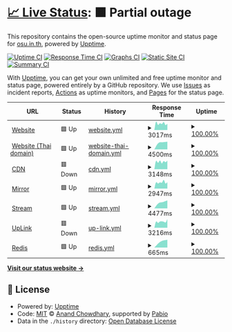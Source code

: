 # [📈 Live Status](https://status.osu.in.th): <!--live status--> **🟧 Partial outage**

This repository contains the open-source uptime monitor and status page for [osu.in.th](https://osu.in.th), powered by [Upptime](https://github.com/upptime/upptime).

[![Uptime CI](https://github.com/osu-in-th/status/workflows/Uptime%20CI/badge.svg)](https://github.com/osu-in-th/status/actions?query=workflow%3A%22Uptime+CI%22)
[![Response Time CI](https://github.com/osu-in-th/status/workflows/Response%20Time%20CI/badge.svg)](https://github.com/osu-in-th/status/actions?query=workflow%3A%22Response+Time+CI%22)
[![Graphs CI](https://github.com/osu-in-th/status/workflows/Graphs%20CI/badge.svg)](https://github.com/osu-in-th/status/actions?query=workflow%3A%22Graphs+CI%22)
[![Static Site CI](https://github.com/osu-in-th/status/workflows/Static%20Site%20CI/badge.svg)](https://github.com/osu-in-th/status/actions?query=workflow%3A%22Static+Site+CI%22)
[![Summary CI](https://github.com/osu-in-th/status/workflows/Summary%20CI/badge.svg)](https://github.com/osu-in-th/status/actions?query=workflow%3A%22Summary+CI%22)

With [Upptime](https://upptime.js.org), you can get your own unlimited and free uptime monitor and status page, powered entirely by a GitHub repository. We use [Issues](https://github.com/osu-in-th/status/issues) as incident reports, [Actions](https://github.com/osu-in-th/status/actions) as uptime monitors, and [Pages](https://status.osu.in.th) for the status page.

<!--start: status pages-->
<!-- This summary is generated by Upptime (https://github.com/upptime/upptime) -->
<!-- Do not edit this manually, your changes will be overwritten -->
<!-- prettier-ignore -->
| URL | Status | History | Response Time | Uptime |
| --- | ------ | ------- | ------------- | ------ |
| <img alt="" src="https://icons.duckduckgo.com/ip3/osu.in.th.ico" height="13"> [Website](https://osu.in.th) | 🟩 Up | [website.yml](https://github.com/osu-in-th/status/commits/HEAD/history/website.yml) | <details><summary><img alt="Response time graph" src="./graphs/website/response-time-week.png" height="20"> 3017ms</summary><br><a href="https://status.osu.in.th/history/website"><img alt="Response time 3017" src="https://img.shields.io/endpoint?url=https%3A%2F%2Fraw.githubusercontent.com%2Fosu-in-th%2Fstatus%2FHEAD%2Fapi%2Fwebsite%2Fresponse-time.json"></a><br><a href="https://status.osu.in.th/history/website"><img alt="24-hour response time 7252" src="https://img.shields.io/endpoint?url=https%3A%2F%2Fraw.githubusercontent.com%2Fosu-in-th%2Fstatus%2FHEAD%2Fapi%2Fwebsite%2Fresponse-time-day.json"></a><br><a href="https://status.osu.in.th/history/website"><img alt="7-day response time 3017" src="https://img.shields.io/endpoint?url=https%3A%2F%2Fraw.githubusercontent.com%2Fosu-in-th%2Fstatus%2FHEAD%2Fapi%2Fwebsite%2Fresponse-time-week.json"></a><br><a href="https://status.osu.in.th/history/website"><img alt="30-day response time 3017" src="https://img.shields.io/endpoint?url=https%3A%2F%2Fraw.githubusercontent.com%2Fosu-in-th%2Fstatus%2FHEAD%2Fapi%2Fwebsite%2Fresponse-time-month.json"></a><br><a href="https://status.osu.in.th/history/website"><img alt="1-year response time 3017" src="https://img.shields.io/endpoint?url=https%3A%2F%2Fraw.githubusercontent.com%2Fosu-in-th%2Fstatus%2FHEAD%2Fapi%2Fwebsite%2Fresponse-time-year.json"></a></details> | <details><summary><a href="https://status.osu.in.th/history/website">100.00%</a></summary><a href="https://status.osu.in.th/history/website"><img alt="All-time uptime 100.00%" src="https://img.shields.io/endpoint?url=https%3A%2F%2Fraw.githubusercontent.com%2Fosu-in-th%2Fstatus%2FHEAD%2Fapi%2Fwebsite%2Fuptime.json"></a><br><a href="https://status.osu.in.th/history/website"><img alt="24-hour uptime 100.00%" src="https://img.shields.io/endpoint?url=https%3A%2F%2Fraw.githubusercontent.com%2Fosu-in-th%2Fstatus%2FHEAD%2Fapi%2Fwebsite%2Fuptime-day.json"></a><br><a href="https://status.osu.in.th/history/website"><img alt="7-day uptime 100.00%" src="https://img.shields.io/endpoint?url=https%3A%2F%2Fraw.githubusercontent.com%2Fosu-in-th%2Fstatus%2FHEAD%2Fapi%2Fwebsite%2Fuptime-week.json"></a><br><a href="https://status.osu.in.th/history/website"><img alt="30-day uptime 100.00%" src="https://img.shields.io/endpoint?url=https%3A%2F%2Fraw.githubusercontent.com%2Fosu-in-th%2Fstatus%2FHEAD%2Fapi%2Fwebsite%2Fuptime-month.json"></a><br><a href="https://status.osu.in.th/history/website"><img alt="1-year uptime 100.00%" src="https://img.shields.io/endpoint?url=https%3A%2F%2Fraw.githubusercontent.com%2Fosu-in-th%2Fstatus%2FHEAD%2Fapi%2Fwebsite%2Fuptime-year.json"></a></details>
| <img alt="" src="https://icons.duckduckgo.com/ip3/xn--73cf8ayb.xn--o3cw4h.ico" height="13"> [Website (Thai domain)](https://โอสุ.ไทย) | 🟩 Up | [website-thai-domain.yml](https://github.com/osu-in-th/status/commits/HEAD/history/website-thai-domain.yml) | <details><summary><img alt="Response time graph" src="./graphs/website-thai-domain/response-time-week.png" height="20"> 4500ms</summary><br><a href="https://status.osu.in.th/history/website-thai-domain"><img alt="Response time 4500" src="https://img.shields.io/endpoint?url=https%3A%2F%2Fraw.githubusercontent.com%2Fosu-in-th%2Fstatus%2FHEAD%2Fapi%2Fwebsite-thai-domain%2Fresponse-time.json"></a><br><a href="https://status.osu.in.th/history/website-thai-domain"><img alt="24-hour response time 7082" src="https://img.shields.io/endpoint?url=https%3A%2F%2Fraw.githubusercontent.com%2Fosu-in-th%2Fstatus%2FHEAD%2Fapi%2Fwebsite-thai-domain%2Fresponse-time-day.json"></a><br><a href="https://status.osu.in.th/history/website-thai-domain"><img alt="7-day response time 4500" src="https://img.shields.io/endpoint?url=https%3A%2F%2Fraw.githubusercontent.com%2Fosu-in-th%2Fstatus%2FHEAD%2Fapi%2Fwebsite-thai-domain%2Fresponse-time-week.json"></a><br><a href="https://status.osu.in.th/history/website-thai-domain"><img alt="30-day response time 4500" src="https://img.shields.io/endpoint?url=https%3A%2F%2Fraw.githubusercontent.com%2Fosu-in-th%2Fstatus%2FHEAD%2Fapi%2Fwebsite-thai-domain%2Fresponse-time-month.json"></a><br><a href="https://status.osu.in.th/history/website-thai-domain"><img alt="1-year response time 4500" src="https://img.shields.io/endpoint?url=https%3A%2F%2Fraw.githubusercontent.com%2Fosu-in-th%2Fstatus%2FHEAD%2Fapi%2Fwebsite-thai-domain%2Fresponse-time-year.json"></a></details> | <details><summary><a href="https://status.osu.in.th/history/website-thai-domain">100.00%</a></summary><a href="https://status.osu.in.th/history/website-thai-domain"><img alt="All-time uptime 100.00%" src="https://img.shields.io/endpoint?url=https%3A%2F%2Fraw.githubusercontent.com%2Fosu-in-th%2Fstatus%2FHEAD%2Fapi%2Fwebsite-thai-domain%2Fuptime.json"></a><br><a href="https://status.osu.in.th/history/website-thai-domain"><img alt="24-hour uptime 100.00%" src="https://img.shields.io/endpoint?url=https%3A%2F%2Fraw.githubusercontent.com%2Fosu-in-th%2Fstatus%2FHEAD%2Fapi%2Fwebsite-thai-domain%2Fuptime-day.json"></a><br><a href="https://status.osu.in.th/history/website-thai-domain"><img alt="7-day uptime 100.00%" src="https://img.shields.io/endpoint?url=https%3A%2F%2Fraw.githubusercontent.com%2Fosu-in-th%2Fstatus%2FHEAD%2Fapi%2Fwebsite-thai-domain%2Fuptime-week.json"></a><br><a href="https://status.osu.in.th/history/website-thai-domain"><img alt="30-day uptime 100.00%" src="https://img.shields.io/endpoint?url=https%3A%2F%2Fraw.githubusercontent.com%2Fosu-in-th%2Fstatus%2FHEAD%2Fapi%2Fwebsite-thai-domain%2Fuptime-month.json"></a><br><a href="https://status.osu.in.th/history/website-thai-domain"><img alt="1-year uptime 100.00%" src="https://img.shields.io/endpoint?url=https%3A%2F%2Fraw.githubusercontent.com%2Fosu-in-th%2Fstatus%2FHEAD%2Fapi%2Fwebsite-thai-domain%2Fuptime-year.json"></a></details>
| <img alt="" src="https://icons.duckduckgo.com/ip3/static.osu.in.th.ico" height="13"> [CDN](https://static.osu.in.th/index.html) | 🟥 Down | [cdn.yml](https://github.com/osu-in-th/status/commits/HEAD/history/cdn.yml) | <details><summary><img alt="Response time graph" src="./graphs/cdn/response-time-week.png" height="20"> 3148ms</summary><br><a href="https://status.osu.in.th/history/cdn"><img alt="Response time 3148" src="https://img.shields.io/endpoint?url=https%3A%2F%2Fraw.githubusercontent.com%2Fosu-in-th%2Fstatus%2FHEAD%2Fapi%2Fcdn%2Fresponse-time.json"></a><br><a href="https://status.osu.in.th/history/cdn"><img alt="24-hour response time 10299" src="https://img.shields.io/endpoint?url=https%3A%2F%2Fraw.githubusercontent.com%2Fosu-in-th%2Fstatus%2FHEAD%2Fapi%2Fcdn%2Fresponse-time-day.json"></a><br><a href="https://status.osu.in.th/history/cdn"><img alt="7-day response time 3148" src="https://img.shields.io/endpoint?url=https%3A%2F%2Fraw.githubusercontent.com%2Fosu-in-th%2Fstatus%2FHEAD%2Fapi%2Fcdn%2Fresponse-time-week.json"></a><br><a href="https://status.osu.in.th/history/cdn"><img alt="30-day response time 3148" src="https://img.shields.io/endpoint?url=https%3A%2F%2Fraw.githubusercontent.com%2Fosu-in-th%2Fstatus%2FHEAD%2Fapi%2Fcdn%2Fresponse-time-month.json"></a><br><a href="https://status.osu.in.th/history/cdn"><img alt="1-year response time 3148" src="https://img.shields.io/endpoint?url=https%3A%2F%2Fraw.githubusercontent.com%2Fosu-in-th%2Fstatus%2FHEAD%2Fapi%2Fcdn%2Fresponse-time-year.json"></a></details> | <details><summary><a href="https://status.osu.in.th/history/cdn">100.00%</a></summary><a href="https://status.osu.in.th/history/cdn"><img alt="All-time uptime 100.00%" src="https://img.shields.io/endpoint?url=https%3A%2F%2Fraw.githubusercontent.com%2Fosu-in-th%2Fstatus%2FHEAD%2Fapi%2Fcdn%2Fuptime.json"></a><br><a href="https://status.osu.in.th/history/cdn"><img alt="24-hour uptime 100.00%" src="https://img.shields.io/endpoint?url=https%3A%2F%2Fraw.githubusercontent.com%2Fosu-in-th%2Fstatus%2FHEAD%2Fapi%2Fcdn%2Fuptime-day.json"></a><br><a href="https://status.osu.in.th/history/cdn"><img alt="7-day uptime 100.00%" src="https://img.shields.io/endpoint?url=https%3A%2F%2Fraw.githubusercontent.com%2Fosu-in-th%2Fstatus%2FHEAD%2Fapi%2Fcdn%2Fuptime-week.json"></a><br><a href="https://status.osu.in.th/history/cdn"><img alt="30-day uptime 100.00%" src="https://img.shields.io/endpoint?url=https%3A%2F%2Fraw.githubusercontent.com%2Fosu-in-th%2Fstatus%2FHEAD%2Fapi%2Fcdn%2Fuptime-month.json"></a><br><a href="https://status.osu.in.th/history/cdn"><img alt="1-year uptime 100.00%" src="https://img.shields.io/endpoint?url=https%3A%2F%2Fraw.githubusercontent.com%2Fosu-in-th%2Fstatus%2FHEAD%2Fapi%2Fcdn%2Fuptime-year.json"></a></details>
| <img alt="" src="https://icons.duckduckgo.com/ip3/mirror.osu.in.th.ico" height="13"> [Mirror](https://mirror.osu.in.th) | 🟩 Up | [mirror.yml](https://github.com/osu-in-th/status/commits/HEAD/history/mirror.yml) | <details><summary><img alt="Response time graph" src="./graphs/mirror/response-time-week.png" height="20"> 2947ms</summary><br><a href="https://status.osu.in.th/history/mirror"><img alt="Response time 2947" src="https://img.shields.io/endpoint?url=https%3A%2F%2Fraw.githubusercontent.com%2Fosu-in-th%2Fstatus%2FHEAD%2Fapi%2Fmirror%2Fresponse-time.json"></a><br><a href="https://status.osu.in.th/history/mirror"><img alt="24-hour response time 7146" src="https://img.shields.io/endpoint?url=https%3A%2F%2Fraw.githubusercontent.com%2Fosu-in-th%2Fstatus%2FHEAD%2Fapi%2Fmirror%2Fresponse-time-day.json"></a><br><a href="https://status.osu.in.th/history/mirror"><img alt="7-day response time 2947" src="https://img.shields.io/endpoint?url=https%3A%2F%2Fraw.githubusercontent.com%2Fosu-in-th%2Fstatus%2FHEAD%2Fapi%2Fmirror%2Fresponse-time-week.json"></a><br><a href="https://status.osu.in.th/history/mirror"><img alt="30-day response time 2947" src="https://img.shields.io/endpoint?url=https%3A%2F%2Fraw.githubusercontent.com%2Fosu-in-th%2Fstatus%2FHEAD%2Fapi%2Fmirror%2Fresponse-time-month.json"></a><br><a href="https://status.osu.in.th/history/mirror"><img alt="1-year response time 2947" src="https://img.shields.io/endpoint?url=https%3A%2F%2Fraw.githubusercontent.com%2Fosu-in-th%2Fstatus%2FHEAD%2Fapi%2Fmirror%2Fresponse-time-year.json"></a></details> | <details><summary><a href="https://status.osu.in.th/history/mirror">100.00%</a></summary><a href="https://status.osu.in.th/history/mirror"><img alt="All-time uptime 100.00%" src="https://img.shields.io/endpoint?url=https%3A%2F%2Fraw.githubusercontent.com%2Fosu-in-th%2Fstatus%2FHEAD%2Fapi%2Fmirror%2Fuptime.json"></a><br><a href="https://status.osu.in.th/history/mirror"><img alt="24-hour uptime 100.00%" src="https://img.shields.io/endpoint?url=https%3A%2F%2Fraw.githubusercontent.com%2Fosu-in-th%2Fstatus%2FHEAD%2Fapi%2Fmirror%2Fuptime-day.json"></a><br><a href="https://status.osu.in.th/history/mirror"><img alt="7-day uptime 100.00%" src="https://img.shields.io/endpoint?url=https%3A%2F%2Fraw.githubusercontent.com%2Fosu-in-th%2Fstatus%2FHEAD%2Fapi%2Fmirror%2Fuptime-week.json"></a><br><a href="https://status.osu.in.th/history/mirror"><img alt="30-day uptime 100.00%" src="https://img.shields.io/endpoint?url=https%3A%2F%2Fraw.githubusercontent.com%2Fosu-in-th%2Fstatus%2FHEAD%2Fapi%2Fmirror%2Fuptime-month.json"></a><br><a href="https://status.osu.in.th/history/mirror"><img alt="1-year uptime 100.00%" src="https://img.shields.io/endpoint?url=https%3A%2F%2Fraw.githubusercontent.com%2Fosu-in-th%2Fstatus%2FHEAD%2Fapi%2Fmirror%2Fuptime-year.json"></a></details>
| <img alt="" src="https://icons.duckduckgo.com/ip3/stream.osu.in.th.ico" height="13"> [Stream](https://stream.osu.in.th) | 🟩 Up | [stream.yml](https://github.com/osu-in-th/status/commits/HEAD/history/stream.yml) | <details><summary><img alt="Response time graph" src="./graphs/stream/response-time-week.png" height="20"> 4477ms</summary><br><a href="https://status.osu.in.th/history/stream"><img alt="Response time 4477" src="https://img.shields.io/endpoint?url=https%3A%2F%2Fraw.githubusercontent.com%2Fosu-in-th%2Fstatus%2FHEAD%2Fapi%2Fstream%2Fresponse-time.json"></a><br><a href="https://status.osu.in.th/history/stream"><img alt="24-hour response time 7020" src="https://img.shields.io/endpoint?url=https%3A%2F%2Fraw.githubusercontent.com%2Fosu-in-th%2Fstatus%2FHEAD%2Fapi%2Fstream%2Fresponse-time-day.json"></a><br><a href="https://status.osu.in.th/history/stream"><img alt="7-day response time 4477" src="https://img.shields.io/endpoint?url=https%3A%2F%2Fraw.githubusercontent.com%2Fosu-in-th%2Fstatus%2FHEAD%2Fapi%2Fstream%2Fresponse-time-week.json"></a><br><a href="https://status.osu.in.th/history/stream"><img alt="30-day response time 4477" src="https://img.shields.io/endpoint?url=https%3A%2F%2Fraw.githubusercontent.com%2Fosu-in-th%2Fstatus%2FHEAD%2Fapi%2Fstream%2Fresponse-time-month.json"></a><br><a href="https://status.osu.in.th/history/stream"><img alt="1-year response time 4477" src="https://img.shields.io/endpoint?url=https%3A%2F%2Fraw.githubusercontent.com%2Fosu-in-th%2Fstatus%2FHEAD%2Fapi%2Fstream%2Fresponse-time-year.json"></a></details> | <details><summary><a href="https://status.osu.in.th/history/stream">100.00%</a></summary><a href="https://status.osu.in.th/history/stream"><img alt="All-time uptime 100.00%" src="https://img.shields.io/endpoint?url=https%3A%2F%2Fraw.githubusercontent.com%2Fosu-in-th%2Fstatus%2FHEAD%2Fapi%2Fstream%2Fuptime.json"></a><br><a href="https://status.osu.in.th/history/stream"><img alt="24-hour uptime 100.00%" src="https://img.shields.io/endpoint?url=https%3A%2F%2Fraw.githubusercontent.com%2Fosu-in-th%2Fstatus%2FHEAD%2Fapi%2Fstream%2Fuptime-day.json"></a><br><a href="https://status.osu.in.th/history/stream"><img alt="7-day uptime 100.00%" src="https://img.shields.io/endpoint?url=https%3A%2F%2Fraw.githubusercontent.com%2Fosu-in-th%2Fstatus%2FHEAD%2Fapi%2Fstream%2Fuptime-week.json"></a><br><a href="https://status.osu.in.th/history/stream"><img alt="30-day uptime 100.00%" src="https://img.shields.io/endpoint?url=https%3A%2F%2Fraw.githubusercontent.com%2Fosu-in-th%2Fstatus%2FHEAD%2Fapi%2Fstream%2Fuptime-month.json"></a><br><a href="https://status.osu.in.th/history/stream"><img alt="1-year uptime 100.00%" src="https://img.shields.io/endpoint?url=https%3A%2F%2Fraw.githubusercontent.com%2Fosu-in-th%2Fstatus%2FHEAD%2Fapi%2Fstream%2Fuptime-year.json"></a></details>
| <img alt="" src="https://icons.duckduckgo.com/ip3/uplink.osu.in.th.ico" height="13"> [UpLink](https://uplink.osu.in.th) | 🟥 Down | [up-link.yml](https://github.com/osu-in-th/status/commits/HEAD/history/up-link.yml) | <details><summary><img alt="Response time graph" src="./graphs/up-link/response-time-week.png" height="20"> 3216ms</summary><br><a href="https://status.osu.in.th/history/up-link"><img alt="Response time 3216" src="https://img.shields.io/endpoint?url=https%3A%2F%2Fraw.githubusercontent.com%2Fosu-in-th%2Fstatus%2FHEAD%2Fapi%2Fup-link%2Fresponse-time.json"></a><br><a href="https://status.osu.in.th/history/up-link"><img alt="24-hour response time 10461" src="https://img.shields.io/endpoint?url=https%3A%2F%2Fraw.githubusercontent.com%2Fosu-in-th%2Fstatus%2FHEAD%2Fapi%2Fup-link%2Fresponse-time-day.json"></a><br><a href="https://status.osu.in.th/history/up-link"><img alt="7-day response time 3216" src="https://img.shields.io/endpoint?url=https%3A%2F%2Fraw.githubusercontent.com%2Fosu-in-th%2Fstatus%2FHEAD%2Fapi%2Fup-link%2Fresponse-time-week.json"></a><br><a href="https://status.osu.in.th/history/up-link"><img alt="30-day response time 3216" src="https://img.shields.io/endpoint?url=https%3A%2F%2Fraw.githubusercontent.com%2Fosu-in-th%2Fstatus%2FHEAD%2Fapi%2Fup-link%2Fresponse-time-month.json"></a><br><a href="https://status.osu.in.th/history/up-link"><img alt="1-year response time 3216" src="https://img.shields.io/endpoint?url=https%3A%2F%2Fraw.githubusercontent.com%2Fosu-in-th%2Fstatus%2FHEAD%2Fapi%2Fup-link%2Fresponse-time-year.json"></a></details> | <details><summary><a href="https://status.osu.in.th/history/up-link">100.00%</a></summary><a href="https://status.osu.in.th/history/up-link"><img alt="All-time uptime 100.00%" src="https://img.shields.io/endpoint?url=https%3A%2F%2Fraw.githubusercontent.com%2Fosu-in-th%2Fstatus%2FHEAD%2Fapi%2Fup-link%2Fuptime.json"></a><br><a href="https://status.osu.in.th/history/up-link"><img alt="24-hour uptime 100.00%" src="https://img.shields.io/endpoint?url=https%3A%2F%2Fraw.githubusercontent.com%2Fosu-in-th%2Fstatus%2FHEAD%2Fapi%2Fup-link%2Fuptime-day.json"></a><br><a href="https://status.osu.in.th/history/up-link"><img alt="7-day uptime 100.00%" src="https://img.shields.io/endpoint?url=https%3A%2F%2Fraw.githubusercontent.com%2Fosu-in-th%2Fstatus%2FHEAD%2Fapi%2Fup-link%2Fuptime-week.json"></a><br><a href="https://status.osu.in.th/history/up-link"><img alt="30-day uptime 100.00%" src="https://img.shields.io/endpoint?url=https%3A%2F%2Fraw.githubusercontent.com%2Fosu-in-th%2Fstatus%2FHEAD%2Fapi%2Fup-link%2Fuptime-month.json"></a><br><a href="https://status.osu.in.th/history/up-link"><img alt="1-year uptime 100.00%" src="https://img.shields.io/endpoint?url=https%3A%2F%2Fraw.githubusercontent.com%2Fosu-in-th%2Fstatus%2FHEAD%2Fapi%2Fup-link%2Fuptime-year.json"></a></details>
| <img alt="" src="https://icons.duckduckgo.com/ip3/ping.ponlponl123.com.ico" height="13"> [Redis](https://ping.ponlponl123.com/redis) | 🟩 Up | [redis.yml](https://github.com/osu-in-th/status/commits/HEAD/history/redis.yml) | <details><summary><img alt="Response time graph" src="./graphs/redis/response-time-week.png" height="20"> 665ms</summary><br><a href="https://status.osu.in.th/history/redis"><img alt="Response time 665" src="https://img.shields.io/endpoint?url=https%3A%2F%2Fraw.githubusercontent.com%2Fosu-in-th%2Fstatus%2FHEAD%2Fapi%2Fredis%2Fresponse-time.json"></a><br><a href="https://status.osu.in.th/history/redis"><img alt="24-hour response time 720" src="https://img.shields.io/endpoint?url=https%3A%2F%2Fraw.githubusercontent.com%2Fosu-in-th%2Fstatus%2FHEAD%2Fapi%2Fredis%2Fresponse-time-day.json"></a><br><a href="https://status.osu.in.th/history/redis"><img alt="7-day response time 665" src="https://img.shields.io/endpoint?url=https%3A%2F%2Fraw.githubusercontent.com%2Fosu-in-th%2Fstatus%2FHEAD%2Fapi%2Fredis%2Fresponse-time-week.json"></a><br><a href="https://status.osu.in.th/history/redis"><img alt="30-day response time 665" src="https://img.shields.io/endpoint?url=https%3A%2F%2Fraw.githubusercontent.com%2Fosu-in-th%2Fstatus%2FHEAD%2Fapi%2Fredis%2Fresponse-time-month.json"></a><br><a href="https://status.osu.in.th/history/redis"><img alt="1-year response time 665" src="https://img.shields.io/endpoint?url=https%3A%2F%2Fraw.githubusercontent.com%2Fosu-in-th%2Fstatus%2FHEAD%2Fapi%2Fredis%2Fresponse-time-year.json"></a></details> | <details><summary><a href="https://status.osu.in.th/history/redis">100.00%</a></summary><a href="https://status.osu.in.th/history/redis"><img alt="All-time uptime 100.00%" src="https://img.shields.io/endpoint?url=https%3A%2F%2Fraw.githubusercontent.com%2Fosu-in-th%2Fstatus%2FHEAD%2Fapi%2Fredis%2Fuptime.json"></a><br><a href="https://status.osu.in.th/history/redis"><img alt="24-hour uptime 100.00%" src="https://img.shields.io/endpoint?url=https%3A%2F%2Fraw.githubusercontent.com%2Fosu-in-th%2Fstatus%2FHEAD%2Fapi%2Fredis%2Fuptime-day.json"></a><br><a href="https://status.osu.in.th/history/redis"><img alt="7-day uptime 100.00%" src="https://img.shields.io/endpoint?url=https%3A%2F%2Fraw.githubusercontent.com%2Fosu-in-th%2Fstatus%2FHEAD%2Fapi%2Fredis%2Fuptime-week.json"></a><br><a href="https://status.osu.in.th/history/redis"><img alt="30-day uptime 100.00%" src="https://img.shields.io/endpoint?url=https%3A%2F%2Fraw.githubusercontent.com%2Fosu-in-th%2Fstatus%2FHEAD%2Fapi%2Fredis%2Fuptime-month.json"></a><br><a href="https://status.osu.in.th/history/redis"><img alt="1-year uptime 100.00%" src="https://img.shields.io/endpoint?url=https%3A%2F%2Fraw.githubusercontent.com%2Fosu-in-th%2Fstatus%2FHEAD%2Fapi%2Fredis%2Fuptime-year.json"></a></details>

<!--end: status pages-->

[**Visit our status website →**](https://status.osu.in.th)

## 📄 License

- Powered by: [Upptime](https://github.com/upptime/upptime)
- Code: [MIT](./LICENSE) © [Anand Chowdhary](https://anandchowdhary.com), supported by [Pabio](https://pabio.com)
- Data in the `./history` directory: [Open Database License](https://opendatacommons.org/licenses/odbl/1-0/)
